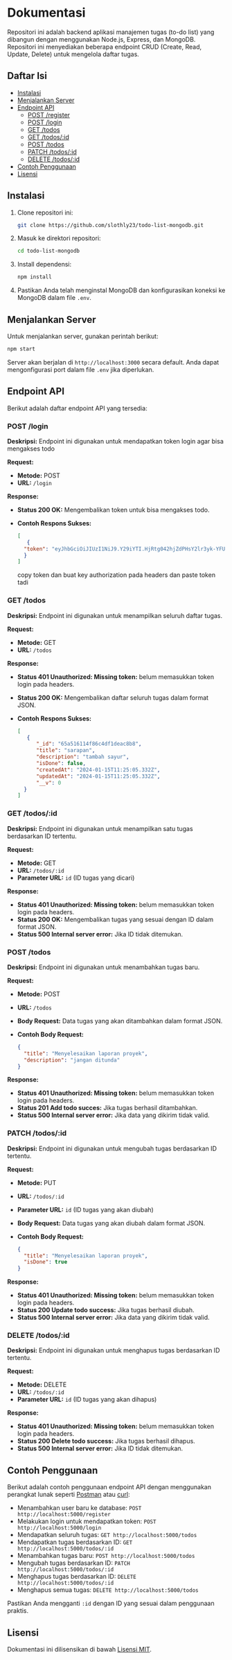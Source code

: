 
# Dokumentasi

Repositori ini adalah backend aplikasi manajemen tugas (to-do list) yang dibangun dengan menggunakan Node.js, Express, dan MongoDB. Repositori ini menyediakan beberapa endpoint CRUD (Create, Read, Update, Delete) untuk mengelola daftar tugas.

## Daftar Isi

- [Instalasi](#instalasi)
- [Menjalankan Server](#menjalankan-server)
- [Endpoint API](#endpoint-api)
  - [POST /register](#post-register)
  - [POST /login](#post-login)
  - [GET /todos](#get-todos)
  - [GET /todos/:id](#get-todo-id)
  - [POST /todos](#post-todo)
  - [PATCH /todos/:id](#patch-todo-id)
  - [DELETE /todos/:id](#delete-todo-id)
- [Contoh Penggunaan](#contoh-penggunaan)
- [Lisensi](#lisensi)

## Instalasi

1. Clone repositori ini:

   ```bash
   git clone https://github.com/slothly23/todo-list-mongodb.git
   ```

2. Masuk ke direktori repositori:

   ```bash
   cd todo-list-mongodb
   ```

3. Install dependensi:

   ```bash
   npm install
   ```

4. Pastikan Anda telah menginstal MongoDB dan konfigurasikan koneksi ke MongoDB dalam file `.env`.

## Menjalankan Server

Untuk menjalankan server, gunakan perintah berikut:

```bash
npm start
```

Server akan berjalan di `http://localhost:3000` secara default. Anda dapat mengonfigurasi port dalam file `.env` jika diperlukan.

## Endpoint API

Berikut adalah daftar endpoint API yang tersedia:

### POST /login

**Deskripsi:** Endpoint ini digunakan untuk mendapatkan token login agar bisa mengakses todo

**Request:**

- **Metode:** POST
- **URL:** `/login`

**Response:**
- **Status 200 OK:** Mengembalikan token untuk bisa mengakses todo.
- **Contoh Respons Sukses:**

  ```json
  [
     {
    "token": "eyJhbGciOiJIUzI1NiJ9.Y29iYTI.HjRtg042hjZdPHsY2lr3yk-YFUBUzOJexxz0EBH8kIE"
    }
  ]
  ```

  copy token dan buat key authorization pada headers dan paste token tadi
  

### GET /todos

**Deskripsi:** Endpoint ini digunakan untuk menampilkan seluruh daftar tugas.

**Request:**

- **Metode:** GET
- **URL:** `/todos`

**Response:**

- **Status 401 Unauthorized: Missing token:** belum memasukkan token login pada headers.
-  **Status 200 OK:** Mengembalikan daftar seluruh tugas dalam format JSON.
- **Contoh Respons Sukses:**

  ```json
  [
     {
        "_id": "65a516114f86c4df1deac8b8",
        "title": "sarapan",
        "description": "tambah sayur",
        "isDone": false,
        "createdAt": "2024-01-15T11:25:05.332Z",
        "updatedAt": "2024-01-15T11:25:05.332Z",
        "__v": 0
    }
  ]
  ```

### GET /todos/:id

**Deskripsi:** Endpoint ini digunakan untuk menampilkan satu tugas berdasarkan ID tertentu.

**Request:**

- **Metode:** GET
- **URL:** `/todos/:id`
- **Parameter URL:** `id` (ID tugas yang dicari)

**Response:**

- **Status 401 Unauthorized: Missing token:** belum memasukkan token login pada headers.
- **Status 200 OK:** Mengembalikan tugas yang sesuai dengan ID dalam format JSON.
- **Status 500 Internal server error:** Jika ID tidak ditemukan.

### POST /todos

**Deskripsi:** Endpoint ini digunakan untuk menambahkan tugas baru.

**Request:**

- **Metode:** POST
- **URL:** `/todos`
- **Body Request:** Data tugas yang akan ditambahkan dalam format JSON.
- **Contoh Body Request:**

  ```json
  {
    "title": "Menyelesaikan laporan proyek",
    "description": "jangan ditunda"
  }
  ```

**Response:**

- **Status 401 Unauthorized: Missing token:** belum memasukkan token login pada headers.
- **Status 201 Add todo succes:** Jika tugas berhasil ditambahkan.
- **Status 500 Internal server error:** Jika data yang dikirim tidak valid.

### PATCH /todos/:id

**Deskripsi:** Endpoint ini digunakan untuk mengubah tugas berdasarkan ID tertentu.

**Request:**

- **Metode:** PUT
- **URL:** `/todos/:id`
- **Parameter URL:** `id` (ID tugas yang akan diubah)
- **Body Request:** Data tugas yang akan diubah dalam format JSON.
- **Contoh Body Request:**

  ```json
  {
    "title": "Menyelesaikan laporan proyek",
    "isDone": true
  }
  ```

**Response:**

- **Status 401 Unauthorized: Missing token:** belum memasukkan token login pada headers.
- **Status 200 Update todo success:** Jika tugas berhasil diubah.
- **Status 500 Internal server error:** Jika data yang dikirim tidak valid.

### DELETE /todos/:id

**Deskripsi:** Endpoint ini digunakan untuk menghapus tugas berdasarkan ID tertentu.

**Request:**

- **Metode:** DELETE
- **URL:** `/todos/:id`
- **Parameter URL:** `id` (ID tugas yang akan dihapus)

**Response:**

- **Status 401 Unauthorized: Missing token:** belum memasukkan token login pada headers.
- **Status 200 Delete todo success:** Jika tugas berhasil dihapus.
- **Status 500 Internal server error:** Jika ID tidak ditemukan.

## Contoh Penggunaan

Berikut adalah contoh penggunaan endpoint API dengan menggunakan perangkat lunak seperti [Postman](https://www.postman.com/) atau [curl](https://curl.se/):

- Menambahkan user baru ke database: `POST http://localhost:5000/register`
- Melakukan login untuk mendapatkan token: `POST http://localhost:5000/login`
- Mendapatkan seluruh tugas: `GET http://localhost:5000/todos`
- Mendapatkan tugas berdasarkan ID: `GET http://localhost:5000/todos/:id`
- Menambahkan tugas baru: `POST http://localhost:5000/todos`
- Mengubah tugas berdasarkan ID: `PATCH http://localhost:5000/todos/:id`
- Menghapus tugas berdasarkan ID: `DELETE http://localhost:5000/todos/:id`
- Menghapus semua tugas: `DELETE http://localhost:5000/todos`

Pastikan Anda mengganti `:id` dengan ID yang sesuai dalam penggunaan praktis.

## Lisensi

Dokumentasi ini dilisensikan di bawah [Lisensi MIT](LICENSE.md).
